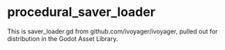 # procedural_saver_loader
This is saver_loader.gd from github.com/ivoyager/ivoyager, pulled out for distribution in the Godot Asset Library.
